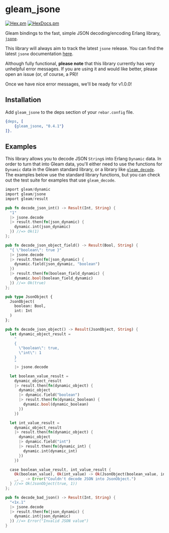 # gleam_jsone

[![Hex.pm](https://img.shields.io/hexpm/v/gleam_jsone)](https://hex.pm/packages/gleam_jsone) [![HexDocs.pm](https://img.shields.io/badge/hex-docs-ff69b4)](https://hexdocs.pm/gleam_jsone/)

Gleam bindings to the fast, simple JSON decoding/encoding Erlang library,
[`jsone`](https://github.com/sile/jsone).

This library will always aim to track the latest `jsone` release. You can find
the latest `jsone` documentation [here](https://hexdocs.pm/jsone/).

Although fully functional, **please note** that this library currently has very
unhelpful error messages. If you are using it and would like better, please open
an issue (or, of course, a PR)!

Once we have nice error messages, we'll be ready for v1.0.0!

## Installation

Add `gleam_jsone` to the deps section of your `rebar.config` file.

```erlang
{deps, [
    {gleam_jsone, "0.4.1"}
]}.
```

## Examples

This library allows you to decode JSON `String`s into Erlang `Dynamic` data. In
order to turn that into Gleam data, you'll either need to use the functions for
`Dynamic` data in the Gleam standard library, or a library like
[`gleam_decode`](https://github.com/rjdellecese/gleam_decode). The examples
below use the standard library functions, but you can check out the test suite
for examples that use `gleam_decode`.

```rust
import gleam/dynamic
import gleam/jsone
import gleam/result

pub fn decode_json_int() -> Result(Int, String) {
  "1"
  |> jsone.decode
  |> result.then(fn(json_dynamic) {
    dynamic.int(json_dynamic)
  }) //=> Ok(1)
};

pub fn decode_json_object_field() -> Result(Bool, String) {
  "{ \"boolean\": true }"
  |> jsone.decode
  |> result.then(fn(json_dynamic) {
    dynamic.field(json_dynamic, "boolean")
  })
  |> result.then(fn(boolean_field_dynamic) {
    dynamic.bool(boolean_field_dynamic)
  }) //=> Ok(true)
};

pub type JsonObject {
  JsonObject(
    boolean: Bool,
    int: Int
  )
};

pub fn decode_json_object() -> Result(JsonObject, String) {
  let dynamic_object_result =
    "
    {
      \"boolean\": true,
      \"int\": 1
    }
    "
    |> jsone.decode

  let boolean_value_result =
    dynamic_object_result
    |> result.then(fn(dynamic_object) {
      dynamic_object
      |> dynamic.field("boolean")
      |> result.then(fn(dynamic_boolean) {
        dynamic.bool(dynamic_boolean)
      })
    })

  let int_value_result =
    dynamic_object_result
    |> result.then(fn(dynamic_object) {
      dynamic_object
      |> dynamic.field("int")
      |> result.then(fn(dynamic_int) {
        dynamic.int(dynamic_int)
      })
    })

  case boolean_value_result, int_value_result {
    Ok(boolean_value), Ok(int_value) -> Ok(JsonObject(boolean_value, int_value))
    _, _ -> Error("Couldn't decode JSON into JsonObject.")
  } //=> Ok(JsonObject(true, 1))
};

pub fn decode_bad_json() -> Result(Int, String) {
  "<1x.1"
  |> jsone.decode
  |> result.then(fn(json_dynamic) {
    dynamic.int(json_dynamic)
  }) //=> Error("Invalid JSON value")
}
```
